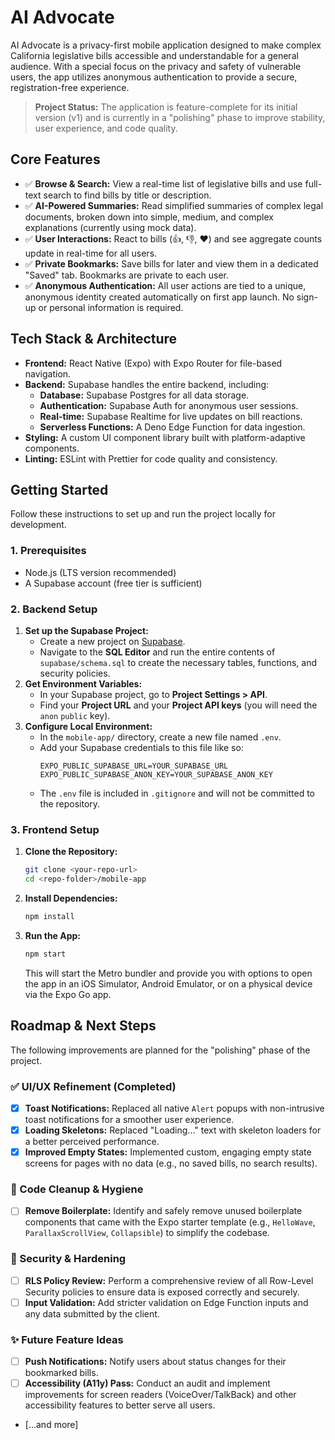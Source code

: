 # AI Advocate

AI Advocate is a privacy-first mobile application designed to make complex California legislative bills accessible and understandable for a general audience. With a special focus on the privacy and safety of vulnerable users, the app utilizes anonymous authentication to provide a secure, registration-free experience.

> **Project Status:** The application is feature-complete for its initial version (v1) and is currently in a "polishing" phase to improve stability, user experience, and code quality.

## Core Features

-   ✅ **Browse & Search:** View a real-time list of legislative bills and use full-text search to find bills by title or description.
-   ✅ **AI-Powered Summaries:** Read simplified summaries of complex legal documents, broken down into simple, medium, and complex explanations (currently using mock data).
-   ✅ **User Interactions:** React to bills (👍, 👎, ❤️) and see aggregate counts update in real-time for all users.
-   ✅ **Private Bookmarks:** Save bills for later and view them in a dedicated "Saved" tab. Bookmarks are private to each user.
-   ✅ **Anonymous Authentication:** All user actions are tied to a unique, anonymous identity created automatically on first app launch. No sign-up or personal information is required.

## Tech Stack & Architecture

-   **Frontend:** React Native (Expo) with Expo Router for file-based navigation.
-   **Backend:** Supabase handles the entire backend, including:
    -   **Database:** Supabase Postgres for all data storage.
    -   **Authentication:** Supabase Auth for anonymous user sessions.
    -   **Real-time:** Supabase Realtime for live updates on bill reactions.
    -   **Serverless Functions:** A Deno Edge Function for data ingestion.
-   **Styling:** A custom UI component library built with platform-adaptive components.
-   **Linting:** ESLint with Prettier for code quality and consistency.

## Getting Started

Follow these instructions to set up and run the project locally for development.

### 1. Prerequisites

-   Node.js (LTS version recommended)
-   A Supabase account (free tier is sufficient)

### 2. Backend Setup

1.  **Set up the Supabase Project:**
    -   Create a new project on [Supabase](https://supabase.com/).
    -   Navigate to the **SQL Editor** and run the entire contents of `supabase/schema.sql` to create the necessary tables, functions, and security policies.
2.  **Get Environment Variables:**
    -   In your Supabase project, go to **Project Settings > API**.
    -   Find your **Project URL** and your **Project API keys** (you will need the `anon` `public` key).
3.  **Configure Local Environment:**
    -   In the `mobile-app/` directory, create a new file named `.env`.
    -   Add your Supabase credentials to this file like so:
        ```
        EXPO_PUBLIC_SUPABASE_URL=YOUR_SUPABASE_URL
        EXPO_PUBLIC_SUPABASE_ANON_KEY=YOUR_SUPABASE_ANON_KEY
        ```
    -   The `.env` file is included in `.gitignore` and will not be committed to the repository.

### 3. Frontend Setup

1.  **Clone the Repository:**
    ```bash
    git clone <your-repo-url>
    cd <repo-folder>/mobile-app
    ```
2.  **Install Dependencies:**
    ```bash
    npm install
    ```
3.  **Run the App:**
    ```bash
    npm start
    ```
    This will start the Metro bundler and provide you with options to open the app in an iOS Simulator, Android Emulator, or on a physical device via the Expo Go app.

## Roadmap & Next Steps

The following improvements are planned for the "polishing" phase of the project.

### ✅ UI/UX Refinement (Completed)

-   [x] **Toast Notifications:** Replaced all native `Alert` popups with non-intrusive toast notifications for a smoother user experience.
-   [x] **Loading Skeletons:** Replaced "Loading..." text with skeleton loaders for a better perceived performance.
-   [x] **Improved Empty States:** Implemented custom, engaging empty state screens for pages with no data (e.g., no saved bills, no search results).

### 🧹 Code Cleanup & Hygiene

-   [ ] **Remove Boilerplate:** Identify and safely remove unused boilerplate components that came with the Expo starter template (e.g., `HelloWave`, `ParallaxScrollView`, `Collapsible`) to simplify the codebase.

### 🔐 Security & Hardening

-   [ ] **RLS Policy Review:** Perform a comprehensive review of all Row-Level Security policies to ensure data is exposed correctly and securely.
-   [ ] **Input Validation:** Add stricter validation on Edge Function inputs and any data submitted by the client.

### ✨ Future Feature Ideas

-   [ ] **Push Notifications:** Notify users about status changes for their bookmarked bills.
-   [ ] **Accessibility (A11y) Pass:** Conduct an audit and implement improvements for screen readers (VoiceOver/TalkBack) and other accessibility features to better serve all users.
-   [...and more]